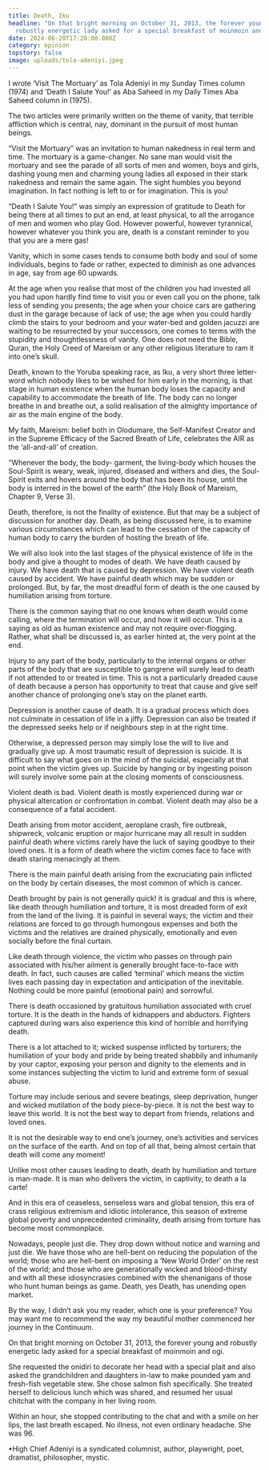 ```yaml
---
title: Death, Iku
headline: "On that bright morning on October 31, 2013, the forever young and
  robustly energetic lady asked for a special breakfast of moinmoin and ogi. "
date: 2024-06-20T17:20:00.000Z
category: opinion
topstory: false
image: uploads/tola-adeniyi.jpeg
---
```

I wrote ‘Visit The Mortuary’ as Tola Adeniyi in my Sunday Times column (1974) and ‘Death I Salute You!’ as Aba Saheed in my Daily Times Aba Saheed column in (1975). 



The two articles were primarily written on the theme of vanity, that terrible affliction which is central, nay, dominant in the pursuit of most human beings.



“Visit the Mortuary” was an invitation to human nakedness in real term and time. The mortuary is a game-changer. No sane man would visit the mortuary and see the parade of all sorts of men and women, boys and girls, dashing young men and charming young ladies all exposed in their stark nakedness and remain the same again. The sight humbles you beyond imagination. In fact nothing is left to or for imagination. This is you!



“Death I Salute You!” was simply an expression of gratitude to Death for being there at all times to put an end, at least physical, to all the arrogance of men and women who play God. However powerful, however tyrannical, however whatever you think you are, death is a constant reminder to you that you are a mere gas!



Vanity, which in some cases tends to consume both body and soul of some individuals, begins to fade or rather, expected to diminish as one advances in age, say from age 60 upwards. 



At the age when you realise that most of the children you had invested all you had upon hardly find time to visit you or even call you on the phone, talk less of sending you presents; the age when your choice cars are gathering dust in the garage because of lack of use; the age when you could hardly climb the stairs to your bedroom and your water-bed and golden jacuzzi are waiting to be resurrected by your successors, one comes to terms with the stupidity and thoughtlessness of vanity. One does not need the Bible, Quran, the Holy Creed of Mareism or any other religious literature to ram it into one’s skull.



Death, known to the Yoruba speaking race, as Iku, a very short three letter-word which nobody likes to be wished for him early in the morning, is that stage in human existence when the human body loses the capacity and capability to accommodate the breath of life. The body can no longer breathe in and breathe out, a solid realisation of the almighty importance of air as the main engine of the body.



My faith, Mareism: belief both in Olodumare, the Self-Manifest Creator and in the Supreme Efficacy of the Sacred Breath of Life, celebrates the AIR as the ‘all-and-all’ of creation.



“Whenever the body, the body- garment, the living-body which houses the Soul-Spirit is weary, weak, injured, diseased and withers and dies, the Soul-Spirit exits and hovers around the body that has been its house, until the body is interred in the bowel of the earth” (the Holy Book of Mareism, Chapter 9, Verse 3).



Death, therefore, is not the finality of existence. But that may be a subject of discussion for another day. Death, as being discussed here, is to examine various circumstances which can lead to the cessation of the capacity of human body to carry the burden of hosting the breath of life.



We will also look into the last stages of the physical existence of life in the body and give a thought to modes of death. We have death caused by injury. We have death that is caused by depression. We have violent death caused by accident. We have painful death which may be sudden or prolonged. But, by far, the most dreadful form of death is the one caused by humiliation arising from torture.



There is the common saying that no one knows when death would come calling, where the termination will occur, and how it will occur. This is a saying as old as human existence and may not require over-flogging. Rather, what shall be discussed is, as earlier hinted at, the very point at the end.



Injury to any part of the body, particularly to the internal organs or other parts of the body that are susceptible to gangrene will surely lead to death if not attended to or treated in time. This is not a particularly dreaded cause of death because a person has opportunity to treat that cause and give self another chance of prolonging one’s stay on the planet earth.



Depression is another cause of death. It is a gradual process which does not culminate in cessation of life in a jiffy. Depression can also be treated if the depressed seeks help or if neighbours step in at the right time. 



Otherwise, a depressed person may simply lose the will to live and gradually give up. A most traumatic result of depression is suicide. It is difficult to say what goes on in the mind of the suicidal, especially at that point when the victim gives up. Suicide by hanging or by ingesting poison will surely involve some pain at the closing moments of consciousness.



Violent death is bad. Violent death is mostly experienced during war or physical altercation or confrontation in combat. Violent death may also be a consequence of a fatal accident.



Death arising from motor accident, aeroplane crash, fire outbreak, shipwreck, volcanic eruption or major hurricane may all result in sudden painful death where victims rarely have the luck of saying goodbye to their loved ones. It is a form of death where the victim comes face to face with death staring menacingly at them.



There is the main painful death arising from the excruciating pain inflicted on the body by certain diseases, the most common of which is cancer.



 Death brought by pain is not generally quick! it is gradual and this is where, like death through humiliation and torture, it is most dreaded form of exit from the land of the living. It is painful in several ways; the victim and their relations are forced to go through humongous expenses and both the victims and the relatives are drained physically, emotionally and even socially before the final curtain.



Like death through violence, the victim who passes on through pain associated with his/her ailment is generally brought face-to-face with death. In fact, such causes are called ‘terminal’ which means the victim lives each passing day in expectation and anticipation of the inevitable. Nothing could be more painful (emotional pain) and sorrowful.



There is death occasioned by gratuitous humiliation associated with cruel torture. It is the death in the hands of kidnappers and abductors. Fighters captured during wars also experience this kind of horrible and horrifying death. 



There is a lot attached to it; wicked suspense inflicted by torturers; the humiliation of your body and pride by being treated shabbily and inhumanly by your captor, exposing your person and dignity to the elements and in some instances subjecting the victim to lurid and extreme form of sexual abuse.



Torture may include serious and severe beatings, sleep deprivation, hunger and wicked mutilation of the body piece-by-piece. It is not the best way to leave this world. It is not the best way to depart from friends, relations and loved ones. 



It is not the desirable way to end one’s journey, one’s activities and services on the surface of the earth. And on top of all that, being almost certain that death will come any moment!



Unlike most other causes leading to death, death by humiliation and torture is man-made. It is man who delivers the victim, in captivity, to death a la carte! 



And in this era of ceaseless, senseless wars and global tension, this era of crass religious extremism and idiotic intolerance, this season of extreme global poverty and unprecedented criminality, death arising from torture has become most commonplace.



Nowadays, people just die. They drop down without notice and warning and just die. We have those who are hell-bent on reducing the population of the world; those who are hell-bent on imposing a ‘New World Order’ on the rest of the world; and those who are generationally wicked and blood-thirsty and with all these idiosyncrasies combined with the shenanigans of those who hunt human beings as game. Death, yes Death, has unending open market.



By the way, I didn’t ask you my reader, which one is your preference? You may want me to recommend the way my beautiful mother commenced her journey in the Continuum. 



On that bright morning on October 31, 2013, the forever young and robustly energetic lady asked for a special breakfast of moinmoin and ogi. 



She requested the onidiri to decorate her head with a special plait and also asked the grandchildren and daughters in-law to make pounded yam and fresh-fish vegetable stew. She chose salmon fish specifically. She treated herself to delicious lunch which was shared, and resumed her usual chitchat with the company in her living room. 



Within an hour, she stopped contributing to the chat and with a smile on her lips, the last breath escaped. No illness, not even ordinary headache. She was 96.



•High Chief Adeniyi is a syndicated columnist, author, playwright, poet, dramatist, philosopher, mystic.
